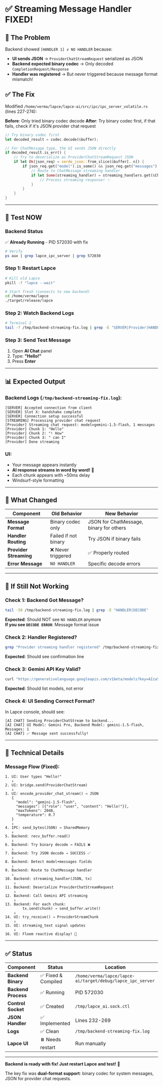 # ✅ Streaming Message Handler FIXED!

## 🐛 **The Problem**

Backend showed `[HANDLER 1] ✗ NO HANDLER` because:
- **UI sends JSON** → `ProviderChatStreamRequest` serialized as JSON
- **Backend expected binary codec** → Only decoded `CompletionRequest/Response`
- **Handler was registered** → But never triggered because message format mismatch!

## ✅ **The Fix**

Modified `/home/verma/lapce/lapce-ai/src/ipc/ipc_server_volatile.rs` (lines 227-274):

**Before**: Only tried binary codec decode
**After**: Try binary codec first, if that fails, check if it's JSON provider chat request

```rust
// Try binary codec first
let decoded_result = codec.decode(&buffer);

// For ChatMessage type, the UI sends JSON directly
if decoded_result.is_err() {
    // Try to deserialize as ProviderChatStreamRequest JSON
    if let Ok(json_req) = serde_json::from_slice(&buffer[..n]) {
        if json_req.get("model").is_some() && json_req.get("messages").is_some() {
            // Route to ChatMessage streaming handler
            if let Some(streaming_handler) = streaming_handlers.get(&ChatMessage) {
                // Process streaming response! ✨
            }
        }
    }
}
```

---

## 🚀 **Test NOW**

### Backend Status
✅ **Already Running** - PID 572030 with fix
```bash
# Verify
ps aux | grep lapce_ipc_server | grep 572030
```

### Step 1: Restart Lapce
```bash
# Kill old Lapce
pkill -f "lapce --wait"

# Start fresh (connects to new backend)
cd /home/verma/lapce
./target/release/lapce
```

### Step 2: Watch Backend Logs
```bash
# Terminal 2
tail -f /tmp/backend-streaming-fix.log | grep -E "SERVER|Provider|HANDLER|STREAMING"
```

### Step 3: Send Test Message
1. Open **AI Chat** panel
2. Type: **"Hello!"**
3. Press **Enter**

---

## 📊 **Expected Output**

### Backend Logs (`/tmp/backend-streaming-fix.log`):
```
[SERVER] Accepted connection from client
[SERVER] Slot X: handshake complete
[SERVER] Connection setup successful
[STREAMING] Processing provider chat request
[Provider] Streaming chat request: model=gemini-1.5-flash, 1 messages
[Provider] Chunk 1: "Hello"
[Provider] Chunk 2: "! How"
[Provider] Chunk 3: " can I"
[Provider] Done streaming
```

### UI:
- Your message appears instantly
- **AI response streams in word by word!** 🎉
- Each chunk appears with ~50ms delay
- Windsurf-style formatting

---

## 🔧 **What Changed**

| Component | Old Behavior | New Behavior |
|-----------|-------------|--------------|
| **Message Format** | Binary codec only | JSON for ChatMessage, binary for others |
| **Handler Routing** | Failed if not binary | Try JSON if binary fails |
| **Provider Streaming** | ❌ Never triggered | ✅ Properly routed |
| **Error Message** | `NO HANDLER` | Specific decode errors |

---

## 🐛 **If Still Not Working**

### Check 1: Backend Got Message?
```bash
tail -50 /tmp/backend-streaming-fix.log | grep -E "HANDLER|DECODE"
```
**Expected**: Should NOT see `NO HANDLER` anymore  
**If you see `DECODE ERROR`**: Message format issue

### Check 2: Handler Registered?
```bash
grep "Provider streaming handler registered" /tmp/backend-streaming-fix.log
```
**Expected**: Should see confirmation line

### Check 3: Gemini API Key Valid?
```bash
curl "https://generativelanguage.googleapis.com/v1beta/models?key=AIzaSyCr-9z7jQ-co7IvuvxCWvhvitxMOINIXcU"
```
**Expected**: Should list models, not error

### Check 4: UI Sending Correct Format?
In Lapce console, should see:
```
[AI CHAT] Sending ProviderChatStream to backend...
[AI CHAT] UI Model: Gemini Pro, Backend Model: gemini-1.5-flash, Messages: 1
[AI CHAT] ✅ Message sent successfully!
```

---

## 📝 **Technical Details**

### Message Flow (Fixed):
```
1. UI: User types "Hello!"
   ↓
2. UI: bridge.send(ProviderChatStream)
   ↓
3. UI: encode_provider_chat_stream() → JSON
   {
     "model": "gemini-1.5-flash",
     "messages": [{"role": "user", "content": "Hello!"}],
     "maxTokens": 2048,
     "temperature": 0.7
   }
   ↓
4. IPC: send_bytes(JSON) → SharedMemory
   ↓
5. Backend: recv_buffer.read()
   ↓
6. Backend: Try binary decode → FAILS ❌
   ↓
7. Backend: Try JSON decode → SUCCESS ✅
   ↓
8. Backend: Detect model+messages fields
   ↓
9. Backend: Route to ChatMessage handler
   ↓
10. Backend: streaming_handler(JSON, tx)
    ↓
11. Backend: Deserialize ProviderChatStreamRequest
    ↓
12. Backend: Call Gemini API streaming
    ↓
13. Backend: For each chunk:
        tx.send(chunk) → send_buffer.write()
    ↓
14. UI: try_receive() → ProviderStreamChunk
    ↓
15. UI: streaming_text signal updates
    ↓
16. UI: Floem reactive display! 🎊
```

---

## ✅ **Status**

| Component | Status | Location |
|-----------|--------|----------|
| **Backend Binary** | ✅ Fixed & Compiled | `/home/verma/lapce/lapce-ai/target/debug/lapce_ipc_server` |
| **Backend Process** | ✅ Running | PID 572030 |
| **Control Socket** | ✅ Created | `/tmp/lapce_ai.sock.ctl` |
| **JSON Handler** | ✅ Implemented | Lines 232-269 |
| **Logs** | ✅ Clean | `/tmp/backend-streaming-fix.log` |
| **Lapce UI** | ⏸️ Needs restart | Run manually |

---

**Backend is ready with fix! Just restart Lapce and test!** 🚀

The key fix was **dual-format support**: binary codec for system messages, JSON for provider chat requests.

